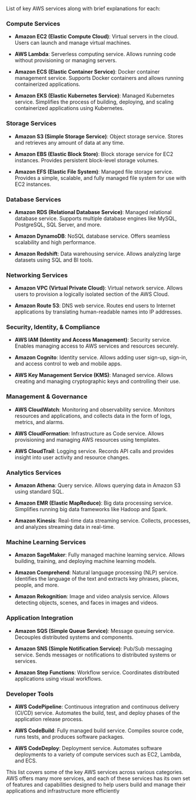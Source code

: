 List of key AWS services along with brief explanations for each:

### Compute Services
- **Amazon EC2 (Elastic Compute Cloud)**: Virtual servers in the cloud. Users can launch and manage virtual machines.
  
- **AWS Lambda**: Serverless computing service. Allows running code without provisioning or managing servers.

- **Amazon ECS (Elastic Container Service)**: Docker container management service. Supports Docker containers and allows running containerized applications.

- **Amazon EKS (Elastic Kubernetes Service)**: Managed Kubernetes service. Simplifies the process of building, deploying, and scaling containerized applications using Kubernetes.

### Storage Services
- **Amazon S3 (Simple Storage Service)**: Object storage service. Stores and retrieves any amount of data at any time.
  
- **Amazon EBS (Elastic Block Store)**: Block storage service for EC2 instances. Provides persistent block-level storage volumes.

- **Amazon EFS (Elastic File System)**: Managed file storage service. Provides a simple, scalable, and fully managed file system for use with EC2 instances.

### Database Services
- **Amazon RDS (Relational Database Service)**: Managed relational database service. Supports multiple database engines like MySQL, PostgreSQL, SQL Server, and more.

- **Amazon DynamoDB**: NoSQL database service. Offers seamless scalability and high performance.

- **Amazon Redshift**: Data warehousing service. Allows analyzing large datasets using SQL and BI tools.

### Networking Services
- **Amazon VPC (Virtual Private Cloud)**: Virtual network service. Allows users to provision a logically isolated section of the AWS Cloud.

- **Amazon Route 53**: DNS web service. Routes end users to Internet applications by translating human-readable names into IP addresses.

### Security, Identity, & Compliance
- **AWS IAM (Identity and Access Management)**: Security service. Enables managing access to AWS services and resources securely.

- **Amazon Cognito**: Identity service. Allows adding user sign-up, sign-in, and access control to web and mobile apps.

- **AWS Key Management Service (KMS)**: Managed service. Allows creating and managing cryptographic keys and controlling their use.

### Management & Governance
- **AWS CloudWatch**: Monitoring and observability service. Monitors resources and applications, and collects data in the form of logs, metrics, and alarms.

- **AWS CloudFormation**: Infrastructure as Code service. Allows provisioning and managing AWS resources using templates.

- **AWS CloudTrail**: Logging service. Records API calls and provides insight into user activity and resource changes.

### Analytics Services
- **Amazon Athena**: Query service. Allows querying data in Amazon S3 using standard SQL.

- **Amazon EMR (Elastic MapReduce)**: Big data processing service. Simplifies running big data frameworks like Hadoop and Spark.

- **Amazon Kinesis**: Real-time data streaming service. Collects, processes, and analyzes streaming data in real-time.

### Machine Learning Services
- **Amazon SageMaker**: Fully managed machine learning service. Allows building, training, and deploying machine learning models.

- **Amazon Comprehend**: Natural language processing (NLP) service. Identifies the language of the text and extracts key phrases, places, people, and more.

- **Amazon Rekognition**: Image and video analysis service. Allows detecting objects, scenes, and faces in images and videos.

### Application Integration
- **Amazon SQS (Simple Queue Service)**: Message queuing service. Decouples distributed systems and components.

- **Amazon SNS (Simple Notification Service)**: Pub/Sub messaging service. Sends messages or notifications to distributed systems or services.

- **Amazon Step Functions**: Workflow service. Coordinates distributed applications using visual workflows.

### Developer Tools
- **AWS CodePipeline**: Continuous integration and continuous delivery (CI/CD) service. Automates the build, test, and deploy phases of the application release process.

- **AWS CodeBuild**: Fully managed build service. Compiles source code, runs tests, and produces software packages.

- **AWS CodeDeploy**: Deployment service. Automates software deployments to a variety of compute services such as EC2, Lambda, and ECS.

This list covers some of the key AWS services across various categories. AWS offers many more services, and each of these services has its own set of features and capabilities designed to help users build and manage their applications and infrastructure more efficiently
